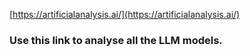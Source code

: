 [https://artificialanalysis.ai/](https://artificialanalysis.ai/)

### Use this link to analyse all the LLM models.